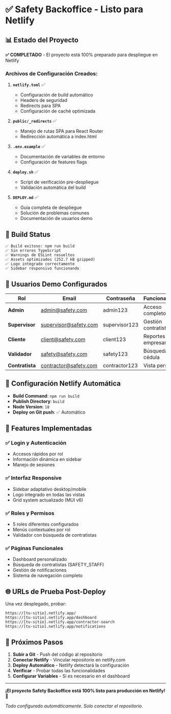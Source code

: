 # ✅ Safety Backoffice - Listo para Netlify

## 📊 Estado del Proyecto

**✅ COMPLETADO** - El proyecto está 100% preparado para despliegue en Netlify

### Archivos de Configuración Creados:

1. **`netlify.toml`** ✅
   - Configuración de build automático
   - Headers de seguridad
   - Redirects para SPA
   - Configuración de caché optimizada

2. **`public/_redirects`** ✅
   - Manejo de rutas SPA para React Router
   - Redirección automática a index.html

3. **`.env.example`** ✅
   - Documentación de variables de entorno
   - Configuración de features flags

4. **`deploy.sh`** ✅
   - Script de verificación pre-despliegue
   - Validación automática del build

5. **`DEPLOY.md`** ✅
   - Guía completa de despliegue
   - Solución de problemas comunes
   - Documentación de usuarios demo

## 🚀 Build Status

```
✅ Build exitoso: npm run build
✅ Sin errores TypeScript
✅ Warnings de ESLint resueltos
✅ Assets optimizados (252.7 kB gzipped)
✅ Logo integrado correctamente
✅ Sidebar responsivo funcionando
```

## 👥 Usuarios Demo Configurados

| Rol | Email | Contraseña | Funcionalidades |
|-----|-------|------------|-----------------|
| **Admin** | admin@safety.com | admin123 | Acceso completo |
| **Supervisor** | supervisor@safety.com | supervisor123 | Gestión contratistas |
| **Cliente** | client@safety.com | client123 | Reportes empresariales |
| **Validador** | safety@safety.com | safety123 | Búsqueda por cédula |
| **Contratista** | contractor@safety.com | contractor123 | Vista personal |

## 🔧 Configuración Netlify Automática

- **Build Command**: `npm run build`
- **Publish Directory**: `build`
- **Node Version**: `18`
- **Deploy on Git push**: ✅ Automático

## 📱 Features Implementadas

### ✅ Login y Autenticación
- Accesos rápidos por rol
- Información dinámica en sidebar
- Manejo de sesiones

### ✅ Interfaz Responsive
- Sidebar adaptativo desktop/mobile
- Logo integrado en todas las vistas
- Grid system actualizado (MUI v6)

### ✅ Roles y Permisos
- 5 roles diferentes configurados
- Menús contextuales por rol
- Validador con búsqueda de contratistas

### ✅ Páginas Funcionales
- Dashboard personalizado
- Búsqueda de contratistas (SAFETY_STAFF)
- Gestión de notificaciones
- Sistema de navegación completo

## 🌐 URLs de Prueba Post-Deploy

Una vez desplegado, probar:

```
https://[tu-sitio].netlify.app/
https://[tu-sitio].netlify.app/dashboard  
https://[tu-sitio].netlify.app/contractor-search
https://[tu-sitio].netlify.app/notifications
```

## 🔄 Próximos Pasos

1. **Subir a Git** - Push del código al repositorio
2. **Conectar Netlify** - Vincular repositorio en netlify.com
3. **Deploy Automático** - Netlify detectará la configuración
4. **Verificar** - Probar todas las funcionalidades
5. **Configurar Variables** - Si es necesario en el dashboard

---

**¡El proyecto Safety Backoffice está 100% listo para producción en Netlify! 🎉**

*Todo configurado automáticamente. Solo conectar el repositorio.*